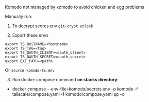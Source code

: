 Komodo not managed by komodo to avoid chicken and egg problems

Manually run:

1. To decrypt secres.env
`git-crypt unlock`

2. Export these envs

``` shell
export TS_HOSTNAME=<hostname>
export TS_TAG=<tag>
export TS_OAUTH_CLIENT=<oauth_client>
export TS_OAUTH_SECRET=<oauth_secret>
export EXT_PATH=<path>
```

Or `source komodo-ts.env`

3. Run docker compose command **on stacks directory**:

- docker compose --env-file=komodo/secrets.env -p komodo -f tailscale/compose.yaml -f komodo/compose.yaml up -d
